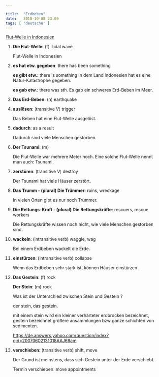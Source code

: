 ```yaml
---

title:  "Erdbeben"
date:   2018-10-08 23:00
tags: [ 'deutsche' ]
---
```


[Flut-Welle in Indonesien](https://www.nachrichtenleicht.de/flut-welle-in-indonesien.2046.de.html?dram:article_id=429670)

1. **Die Flut-Welle**: (f) Tidal wave

    Flut-Welle in Indonesien

2. **es hat etw. gegeben**: there has been something

    **es gibt etw.**: there is something
    In dem Land Indonesien hat es eine Natur-Katastrophe gegeben.

    **es gab etw.**: there was sth.
    Es gab ein schweres Erd-Beben im Meer.

3. **Das Erd-Beben**: (n)  earthquake

4. **auslösen**: (transitive V) trigger

    Das Beben hat eine Flut-Welle ausgelöst.

5. **dadurch**: as a result

    Dadurch sind viele Menschen gestorben.

6. **Der Tsunami**: (m)

    Die Flut-Welle war mehrere Meter hoch. Eine solche Flut-Welle nennt man auch: Tsunami.

7. **zerstören**: (transitive V) destroy

    Der Tsunami hat viele Häuser zerstört.

8. **Das Trumm - (plural) Die Trümmer**: ruins, wreckage

    In vielen Orten gibt es nur noch Trümmer.

9. **Die Rettungs-Kraft - (plural) Die Rettungskräfte**: rescuers, rescue workers

    Die Rettungskräfte wissen noch nicht, wie viele Menschen gestorben sind.

10. **wackeln**: (intransitive verb) waggle, wag

    Bei einem Erdbeben wackelt die Erde.

11. **einstürzen**: (intransitive verb) collapse

    Wenn das Erdbeben sehr stark ist, können Häuser einstürzen.

12. **Das Gestein**: (f) rock

    **Der Stein**: (m) rock

    Was ist der Unterschied zwischen Stein und Gestein ?

    der stein, das gestein.

    mit einem stein wird ein kleiner verhärteter erdbrocken bezeichnet, gestein bezeichnet größere ansammlungen bzw ganze schichten von sedimenten.

    https://de.answers.yahoo.com/question/index?qid=20070602131018AAJ66am

13. **verschieben**: (transitive verb) shift, move

    Der Grund ist meinstens, dass sich Gestein unter der Erde verschiebt.

    Termin verschieben: move appointments

